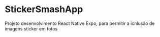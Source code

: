 # StickerSmashApp
Projeto desenvolvimento React Native Expo, para permitir a icnlusão de imagens sticker em fotos
